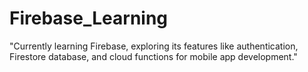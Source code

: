 # Firebase_Learning
"Currently learning Firebase, exploring its features like authentication, Firestore database, and cloud functions for mobile app development."

